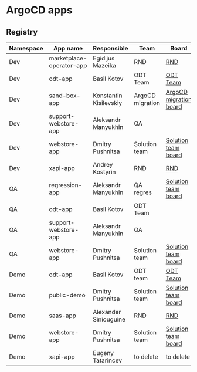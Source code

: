 # ArgoCD apps

## Registry

|Namespace |App name |Responsible | Team | Board | Status |
|----------|--------|-----------|-----------|-----------|-----------|
|Dev| marketplace-operator-app| Egidijus Mazeika| RND| [RND](https://virtocommerce.atlassian.net/secure/RapidBoard.jspa?projectKey=RND&rapidView=91) |[![App Status](https://cd.govirto.com/api/badge?name=marketplace-operator-app-dev&revision=true)](https://cd.govirto.com/applications/marketplace-operator-app-dev) |
|Dev| odt-app| Basil Kotov| ODT Team| [ODT Team](https://virtocommerce.atlassian.net/secure/RapidBoard.jspa?rapidView=65) |[![App Status](https://cd.govirto.com/api/badge?name=odt-app-dev&revision=true)](https://cd.govirto.com/applications/odt-app-dev) |
|Dev| sand-box-app| Konstantin Kisilevskiy| ArgoCD migration| [ArgoCD migration board](https://virtocommerce.atlassian.net/secure/RapidBoard.jspa?rapidView=92&selectedIssue=VP-5848) | [![App Status](https://cd.govirto.com/api/badge?name=sand-box-app-dev&revision=true)](https://cd.govirto.com/applications/sand-box-app-dev)  |
|Dev| support-webstore-app| Aleksandr Manyukhin| QA ||[![App Status](https://cd.govirto.com/api/badge?name=support-webstore-app-dev&revision=true)](https://cd.govirto.com/applications/support-webstore-app-dev) |
|Dev| webstore-app| Dmitry Pushnitsa| Solution team |[Solution team board](https://virtocommerce.atlassian.net/jira/software/projects/VDS/boards/95)| [![App Status](https://cd.govirto.com/api/badge?name=webstore-app-dev&revision=true)](https://cd.govirto.com/applications/webstore-app-dev) |
|Dev| xapi-app| Andrey Kostyrin| RND | [RND](https://virtocommerce.atlassian.net/secure/RapidBoard.jspa?projectKey=RND&rapidView=91) | |[![App Status](https://cd.govirto.com/api/badge?name=xapi-app-dev&revision=true)](https://cd.govirto.com/applications/xapi-app-dev) |
|QA| regression-app| Aleksandr Manyukhin| QA regres | [Solution team board](https://virtocommerce.atlassian.net/jira/software/projects/VDS/boards/95)|[![App Status](https://cd.govirto.com/api/badge?name=regression-app-qa&revision=true)](https://cd.govirto.com/applications/regression-app-qa) |
|QA| odt-app| Basil Kotov| ODT Team | |[![App Status](https://cd.govirto.com/api/badge?name=odt-app-qa&revision=true)](https://cd.govirto.com/applications/odt-app-qa) |
|QA| support-webstore-app| Aleksandr Manyukhin| QA | | [![App Status](https://cd.govirto.com/api/badge?name=support-webstore-app-qa&revision=true)](https://cd.govirto.com/applications/support-webstore-app-qa) |
|QA| webstore-app| Dmitry Pushnitsa| Solution team| [Solution team board](https://virtocommerce.atlassian.net/jira/software/projects/VDS/boards/95)| [![App Status](https://cd.govirto.com/api/badge?name=webstore-app-qa&revision=true)](https://cd.govirto.com/applications/webstore-app-qa) |
|Demo| odt-app| Basil Kotov| ODT team | [ODT Team](https://virtocommerce.atlassian.net/secure/RapidBoard.jspa?rapidView=65) | [![App Status](https://cd.govirto.com/api/badge?name=odt-app-demo&revision=true)](https://cd.govirto.com/applications/odt-app-demo) |
|Demo| public-demo| Dmitry Pushnitsa | Solution team | [Solution team board](https://virtocommerce.atlassian.net/jira/software/projects/VDS/boards/95)|[![App Status](https://cd.govirto.com/api/badge?name=public-demo&revision=true)](https://cd.govirto.com/applications/public-demo) |
|Demo| saas-app| Alexander Siniouguine| RND| [RND](https://virtocommerce.atlassian.net/secure/RapidBoard.jspa?projectKey=RND&rapidView=91) |[![App Status](https://cd.govirto.com/api/badge?name=saas-app-demo&revision=true)](https://cd.govirto.com/applications/saas-app-demo) |
|Demo| webstore-app| Dmitry Pushnitsa| Solution team | [Solution team board](https://virtocommerce.atlassian.net/jira/software/projects/VDS/boards/95)| [![App Status](https://cd.govirto.com/api/badge?name=webstore-app-demo&revision=true)](https://cd.govirto.com/applications/webstore-app-demo) |
|Demo| xapi-app| Eugeny Tatarincev| to delete | to delete |[![App Status](https://cd.govirto.com/api/badge?name=xapi-app-demo&revision=true)](https://cd.govirto.com/applications/xapi-app-demo) |

